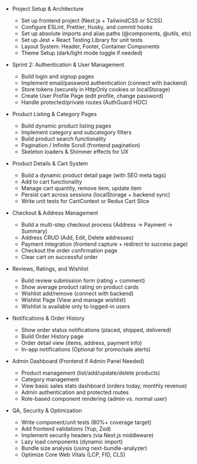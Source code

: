 - Project Setup & Architecture
  - Set up frontend project (Next.js + TailwindCSS or SCSS)
  - Configure ESLint, Prettier, Husky, and commit hooks
  - Set up absolute imports and alias paths (@components, @utils, etc)
  - Set up Jest + React Testing Library for unit tests
  - Layout System: Header, Footer, Container Components
  - Theme Setup (dark/light mode toggle if needed)

- Sprint 2: Authentication & User Management
  - Build login and signup pages
  - Implement email/password authentication (connect with backend)
  - Store tokens (securely in HttpOnly cookies or localStorage)
  - Create User Profile Page (edit profile, change password)
  - Handle protected/private routes (AuthGuard HOC)

- Product Listing & Category Pages
  - Build dynamic product listing pages
  - Implement category and subcategory filters
  - Build product search functionality
  - Pagination / Infinite Scroll (frontend pagination)
  - Skeleton loaders & Shimmer effects for UX

- Product Details & Cart System
  - Build a dynamic product detail page (with SEO meta tags)
  - Add to cart functionality
  - Manage cart quantity, remove item, update item
  - Persist cart across sessions (localStorage + backend sync)
  - Write unit tests for CartContext or Redux Cart Slice

- Checkout & Address Management 
  - Build a multi-step checkout process (Address → Payment → Summary)
  - Address CRUD (Add, Edit, Delete addresses)
  - Payment integration (frontend capture + redirect to success page)
  - Checkout the order confirmation page
  - Clear cart on successful order

- Reviews, Ratings, and Wishlist
  - Build review submission form (rating + comment)
  - Show average product rating on product cards
  -  Wishlist add/remove (connect with backend)
  - Wishlist Page (View and manage wishlist)
  - Wishlist is available only to logged-in users

- Notifications & Order History
  - Show order status notifications (placed, shipped, delivered)
  - Build Order History page
  - Order detail view (items, address, payment info)
  - In-app notifications (Optional for promo/sale alerts)

- Admin Dashboard (Frontend if Admin Panel Needed)
  - Product management (list/add/update/delete products)
  - Category management
  - View basic sales stats dashboard (orders today, monthly revenue) 
  - Admin authentication and protected routes
  - Role-based component rendering (admin vs. normal user)

- QA, Security & Optimization
  - Write component/unit tests (80%+ coverage target)
  - Add frontend validations (Yup, Zod)
  - Implement security headers (via Next.js middleware)
  - Lazy load components (dynamic import)
  - Bundle size analysis (using next-bundle-analyzer)
  - Optimize Core Web Vitals (LCP, FID, CLS)
